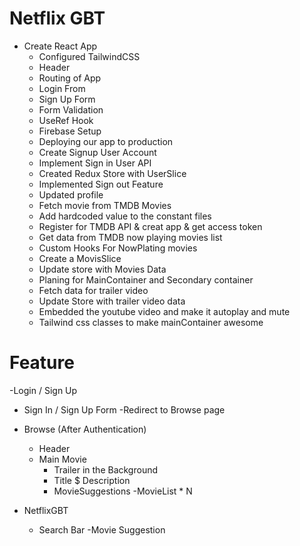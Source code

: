 # Netflix GBT

- Create React App
  - Configured TailwindCSS
  - Header
  - Routing of App
  - Login From
  - Sign Up Form
  - Form Validation
  - UseRef Hook
  - Firebase Setup
  - Deploying our app to production 
  - Create Signup User Account
  - Implement Sign in User API
  - Created Redux Store with UserSlice
  - Implemented Sign out Feature
  - Updated profile
  - Fetch movie from TMDB Movies 
  - Add hardcoded value to the constant  files
  - Register for TMDB API & creat app & get access token
  - Get data from TMDB now playing movies list
  - Custom Hooks For NowPlating movies
  - Create a MovisSlice
  - Update store with Movies Data
  - Planing for MainContainer and Secondary container
  - Fetch data for trailer video
  - Update Store with trailer video data
  - Embedded the youtube video and make it autoplay and mute
  - Tailwind css classes to make mainContainer awesome



# Feature

-Login / Sign Up

- Sign In / Sign Up Form
  -Redirect to Browse page
- Browse (After Authentication)

  - Header
  - Main Movie
    - Trailer in the Background
    - Title $ Description
    - MovieSuggestions
      -MovieList \* N

- NetflixGBT
  - Search Bar
    -Movie Suggestion
